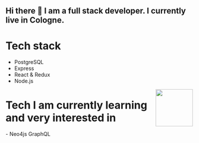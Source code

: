 
## Hi there 👋 I am a full stack developer. I currently live in Cologne. 
  <h1>Tech stack</h1>
  <ul>
  <li>PostgreSQL</li>
  <li>Express</li>
  <li>React & Redux</li>
  <li>Node.js</li>
  </ul>
  <img align="right" src="https://user-images.githubusercontent.com/51678690/119563163-88f6dd00-bda7-11eb-88ef-f699db9faa85.gif" width="100px" /> 

<h1>Tech I am currently learning and very interested in</h1>
- Neo4js GraphQL


<!--
**dimitris-kaikonidis/dimitris-kaikonidis** is a ✨ _special_ ✨ repository because its `README.md` (this file) appears on your GitHub profile.

Here are some ideas to get you started:

- 🔭 I’m currently working on ...
- 🌱 I’m currently learning ...
- 👯 I’m looking to collaborate on ...
- 🤔 I’m looking for help with ...
- 💬 Ask me about ...
- 📫 How to reach me: ...
- 😄 Pronouns: ...
- ⚡ Fun fact: ...
-->
